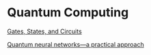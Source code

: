 # Quantum Computing

[Gates, States, and Circuits](https://threeplusone.com/pubs/on_gates.pdf)

[Quantum neural networks—a practical approach](https://conference.ippp.dur.ac.uk/event/929/attachments/3968/4559/piotr_gawron_quantum_neural_networks.pdf)
